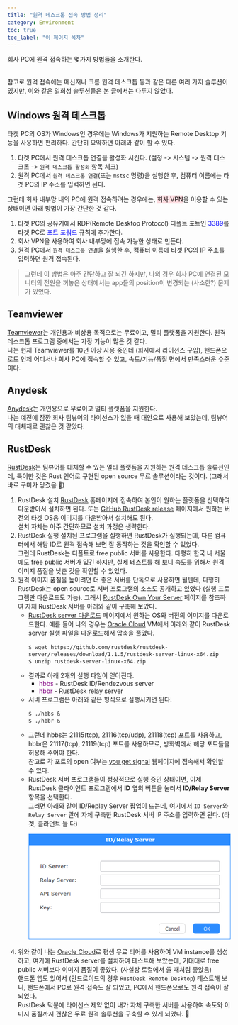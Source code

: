 ```yaml
---
title: "원격 데스크톱 접속 방법 정리"
category: Environment
toc: true
toc_label: "이 페이지 목차"
---
```


회사 PC에 원격 접속하는 몇가지 방법들을 소개한다.

<br>
참고로 원격 접속에는 메신저나 크롬 원격 데스크톱 등과 같은 다른 여러 가지 솔루션이 있지만, 이와 같은 일회성 솔루션들은 본 글에서는 다루지 않았다.

## Windows 원격 데스크톱
타겟 PC의 OS가 Windows인 경우에는 Windows가 지원하는 Remote Desktop 기능을 사용하면 편리하다. 간단히 요약하면 아래와 같이 할 수 있다.
1. 타겟 PC에서 원격 데스크톱 연결을 활성화 시킨다. (설정 -> 시스템 -> 원격 데스크톱 -> `원격 데스크톱 활성화` 항목 체크)
1. 원격 PC에서 `원격 데스크톱 연결`(또는 `mstsc` 명령)을 실행한 후, 컴퓨터 이름에는 타겟 PC의 IP 주소를 입력하면 된다.

그런데 회사 내부망 내의 PC에 원격 접속하려는 경우에는, <mark style='background-color: #ffdce0'>회사 VPN</mark>을 이용할 수 있는 상태이면 아래 방법이 가장 간단한 것 같다.
1. 타겟 PC의 공유기에서 RDP(Remote Desktop Protocol) 디폴트 포트인 <font color=blue>3389</font>를 타겟 PC로 <font color=blue>포트 포워드</font> 규칙에 추가한다.
1. 회사 VPN을 사용하여 회사 내부망에 접속 가능한 상태로 만든다.
1. 원격 PC에서 `원격 데스크톱 연결`을 실행한 후, 컴퓨터 이름에 타겟 PC의 IP 주소를 입력하면 원격 접속된다.

> 그런데 이 방법은 아주 간단하고 잘 되긴 하지만, 나의 경우 회사 PC에 연결된 모니터의 전원을 꺼놓은 상태에서는 app들의 position이 변경되는 (사소한?) 문제가 있었다.

## Teamviewer
[Teamviewer](https://www.teamviewer.com/)는 개인용과 비상용 목적으로는 무료이고, 멀티 플랫폼을 지원한다. 원격 데스크톱 프로그램 중에서는 가장 기능이 많은 것 같다.  
나는 현재 Teamviewer를 10년 이상 사용 중인데 (회사에서 라이선스 구입), 핸드폰으로도 언제 어디서나 회사 PC에 접속할 수 있고, 속도/기능/품질 면에서 만족스러운 수준이다.

## Anydesk
[Anydesk](https://anydesk.com/)는 개인용으로 무료이고 멀티 플랫폼을 지원한다.  
나는 예전에 잠깐 회사 팀뷰어의 라이선스가 없을 때 대안으로 사용해 보았는데, 팀뷰어의 대체재로 괜찮은 것 같았다.

## RustDesk
[RustDesk](https://rustdesk.com/)는 팀뷰어를 대체할 수 있는 멀티 플랫폼을 지원하는 원격 데스크톱 솔류션인데, 특이한 것은 Rust 언어로 구현된 open source 무료 솔루션이라는 것이다. (그래서 바로 구미가 당겼음 🤔)  
1. RustDesk 설치
[RustDesk](https://rustdesk.com/) 홈페이지에 접속하여 본인이 원하는 플랫폼을 선택하여 다운받아서 설치하면 된다. 또는 [GitHub RustDesk release](https://github.com/rustdesk/rustdesk/releases) 페이지에서 원하는 버전의 타겟 OS용 이미지를 다운받아서 설치해도 된다.  
설치 자체는 아주 간단하므로 설치 과정은 생략한다.
1. RustDesk 실행
설치된 프로그램을 실행하면 RustDesk가 실행되는데, 다른 컴퓨터에서 해당 ID로 원격 접속해 보면 잘 동작하는 것을 확인할 수 있었다.  
그런데 RustDesk는 디폴트로 free public 서버를 사용한다. 다행히 한국 내 서울에도 free public 서버가 있긴 하지만, 실제 테스트를 해 보니 속도를 위해서 원격 이미지 품질을 낮춘 것을 확인할 수 있었다.
1. 원격 이미지 품질을 높이려면 더 좋은 서버를 단독으로 사용하면 될텐데, 다행히 RustDesk는 open source로 서버 프로그램의 소스도 공개하고 있었다 (실행 프로그램만 다운로드도 가능). 그래서 [RustDesk Own Your Server](https://rustdesk.com/server/) 페이지를 참조하여 자체 RustDesk 서버를 아래와 같이 구축해 보았다.
   - [RustDesk server 다운로드](https://github.com/rustdesk/rustdesk-server/releases) 페이지에서 원하는 OS와 버전의 이미지를 다운로드한다. 예를 들어 나의 경우는 [Oracle Cloud](https://cloud.oracle.com/) VM에서 아래와 같이 RustDesk server 실행 파일을 다운로드해서 압축을 풀었다.
     ```shell
     $ wget https://github.com/rustdesk/rustdesk-server/releases/download/1.1.5/rustdesk-server-linux-x64.zip
     $ unzip rustdesk-server-linux-x64.zip
     ```
   - 결과로 아래 2개의 실행 파일이 얻어진다.
      - <span style="color:purple">hbbs</span> - RustDesk ID/Rendezvous server
      - <span style="color:purple">hbbr</span> - RustDesk relay server
   - 서버 프로그램은 아래와 같은 형식으로 실행시키면 된다.
     ```shell
     $ ./hbbs &
     $ ./hbbr &
     ```
   - 그런데 hbbs는 21115(tcp), 21116(tcp/udp), 21118(tcp) 포트를 사용하고, hbbr은 21117(tcp), 21119(tcp) 포트를 사용하므로, 방화벽에서 해당 포트들을 허용해 주어야 한다.  
   참고로 각 포트의 open 여부는 [you get signal](https://www.yougetsignal.com/tools/open-ports/) 웹페이지에 접속해서 확인할 수 있다.
   - RustDesk 서버 프로그램들이 정상적으로 실행 중인 상태이면, 이제 RustDesk 클라이언트 프로그램에서 **ID** 옆의 버튼을 눌러서 **ID/Relay Server** 항목을 선택한다.  
   그러면 아래와 같이 ID/Replay Server 팝업이 뜨는데, 여기에서 `ID Server`와 `Relay Server` 란에 자체 구축한 RustDesk 서버 IP 주소를 입력하면 된다. (타겟, 클라언트 둘 다)
      <p><img src="/assets/images/rust_server_setting.png"></p>
1. 위와 같이 나는 [Oracle Cloud](https://cloud.oracle.com/)로 평생 무료 티어를 사용하여 VM instance를 생성하고, 여기에 RustDesk server를 설치하여 테스트해 보았는데, 기대대로 free public 서버보다 이미지 품질이 좋았다. (사실상 로컬에서 쓸 때처럼 좋았음)  
핸드폰 앱도 있어서 (안드로이드의 경우 `RustDesk Remote Desktop`) 테스트해 보니, 핸드폰에서 PC로 원격 접속도 잘 되었고, PC에서 핸드폰으로도 원격 접속이 잘 되었다.  
RustDesk 덕분에 라이선스 제약 없이 내가 자체 구축한 서버를 사용하여 속도와 이미지 품질까지 괜찮은 무료 원격 솔루션을 구축할 수 있게 되었다.  🍺
